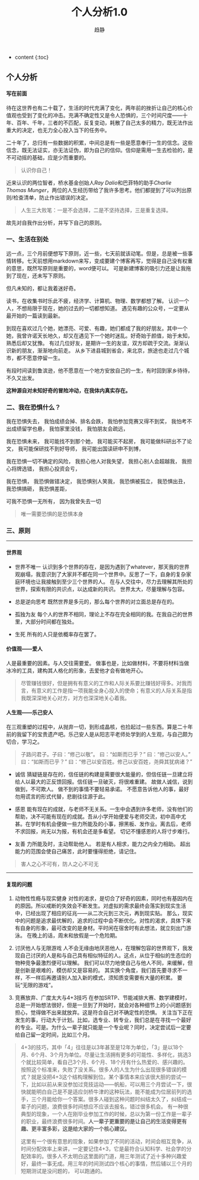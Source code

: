 ﻿---
layout: post
title:  "个人分析1.0"
categories: 原则
tags:  githubpage 
author: 趋静
---

* content
{:toc}

##  个人分析
####  写在前面
待在这世界也有二十载了，生活的时代充满了变化，两年前的挫折让自己的核心价值观也受到了变化的冲击。充满不确定性又是令人恐惧的，三个时间尺度——十年、百年、千年，三者的不匹配，反复变动，耗散了自己太多的精力，既无法作出重大的决定，也无力全心投入当下的任务中。

二十年了，总归有一些数据的积累，中间总是有一些是愿意奉行一生的信念。这些信念，既无法证实，亦无法证伪，即为自己的信仰。信仰是需用一生去检验的，是不可动摇的基础，应是少而重要的。

> 认识你自己！

近来认识的两位智者，桥水基金创始人*Ray Dalio*和巴菲特的助手*Charlie Thomas Munger*，两位的人生经历带给了我许多思考。他们都提到了可以列出原则/检查清单，防止作出错误的决定。

> 人生三大败笔：一是不会选择，二是不坚持选择，三是重复选择。

故先对自我作出分析，并写下自己的原则。

### 一、生活在别处

远一点，三个月前便想写下原则，近一些，七天前就该动笔。但是，总是被一些事情转移。七天前想用markdown来写，变成要建个博客再写，觉得是自己没有权重的意思，既然写原则是重要的，word便可以。
可是新建博客的吸引力还是让我拖到了现在，还未写下原则。

但凡未知的，都让我着迷好奇。

读书，在收集书时乐此不疲，经济学、计算机、物理、数学都想了解。
认识一个人，不想局限于现在，她的过去的一切都想知道。
遇见有趣的公众号，一定要从最开始的一篇读到最新。

到现在喜欢过几个她，她漂亮、可爱、有趣，她们都成了我的好朋友。其中一个她，我曾许诺天长地久，却又在遇见下一个她时迷乱。好奇始于颜值，始于未知，熟悉后却又犹豫。
有过几位好友，是期许一生的友谊，双方却疏于交流。渐渐认识新的朋友，渐渐地向前走。
从乡下进县城到省会，来北京，旅途也走过几个城市，都不愿意停留一生。

有段时间读到鲁滨逊，他不愿意在一个地方安放自己的一生，有时回到家乡待待，不久又出发。

**这种源自对未知好奇的冒险冲动，在我体内真实存在。**

### 二、我在恐惧什么？
我在恐惧失去，
我怕成绩会掉、排名会跌，
我怕参加竞赛又得不到奖，
我怕考不出成绩留学也悬，
我怕家里没钱，
我怕朋友会疏远，

我在恐惧未来，
我可能找不到那个她，
我可能买不起房，
我可能做科研出不了论文，
我可能保研找不到好导师，
我可能出国读研申不到博，

我在恐惧一切不确定的风险，
我担心他人对我失望，
我担心别人会超越我，
我担心将牌选错，
我担心投资会亏，

我在恐惧，
我恐惧做错决定，
我恐惧别人笑我，
我恐惧被孤立，
我恐惧出丑，
我恐惧搞砸，
我恐惧差距，


可我不恐惧一无所有，
因为我曾失去一切

> 唯一需要恐惧的是恐惧本身


### 三、原则
***
#### 世界观
 - 世界不唯一
认识到多个世界的存在，是因为遇到了whatever，那天我的世界观崩塌，我意识到了大家并不都在同一个世界中。反思了一下，自身的复杂家庭环境也让我接触到至少三个世界的人。
在与人交往中，尽力去理解其所处的世界，探索有限的共识点，以达成新的共识。
世界太大，尽量理解与包容。

- 总是逆向思考
既然世界是多元的，那么每个世界的对立面总是存在的。

- 孤独为友
每个人的世界不相同，理论上不存在完全相同的我。在我自己的世界里，大部分时间都在独处。

- 生死
所有的人只是依概率存在罢了。


#### 价值观——爱人

人是最重要的因素。与人交往需要爱。
做事也是，比如做材料，不要将材料当做冰冷的工具，建构其人格化的形象，去爱他才会有做地开心。
> 尽管赚钱很好，但是拥有有意义的工作和人际关系要比赚钱好得多。对我而言，有意义的工作是指一项我能全身心投入的使命；有意义的人际关系是指我既深深地关心对方，对方也深深地关心着我。


#### 人生观——乐己安人
在三观重塑的过程中，从抛弃一切，到形成晶核，也捡起过一些东西。算是二十年前的我留下的宝贵遗产吧。乐己安人是从阳志平老师处学到的人生观，与自己颇为切合，学习之。

> 子路问君子。子曰：“修己以敬”。
> 曰：“如斯而已乎？”  曰：“修己以安人。”
> 曰：“如斯而已乎？”  曰：“修己以安百姓。修己以安百姓，尧舜其犹病诸？”

 

 - 诚信 
猜疑链是存在的，信任链的构建是需要很大能量的，但信任链一旦建立将给人以最大的正反馈回报。信任链一旦破灭，将很难重建。
故做人诚信，说到做到，不可欺人。
做不到的事情不要轻易承诺。
不愿意告诉他人的事，最好勿用谎言的形式代替，悲剧往往源于此。

- 感恩
能有现在的成就，与老师不无关系。一生中会遇到许多老师，没有他们的帮助，决不可能有现在的成就。吾从小学开始便爱与老师交流，初中高中尤甚。在学时有机会便做一些力所能及的小事，擦黑板、发作业。离去后，老师不求回报，尚无以为报，有机会还是多看望。
切记不懂感恩的人将寸步难行。

- 友善
力所能及时，主动帮助他人。
若是有人相求，能力之内全力相助。
超出能力的范围会使自己痛苦，此时要懂得拒绝，请记住。
 >害人之心不可有，防人之心不可无

***

#### 复现的问题

 1. 动物性性瘾与现实健身
对性的渴求，是切合了好奇的因素，同时也有基因内在的原因。所以戒断的失效会不断发生。对虚拟的需求最终会落实到现实生活中，已经出现了相应的征兆——从二次元到三次元，再到现实贴。
那么，现实中的问题是追求最优解的，追求的过程中会不断优化。对性的渴求，具体下来有自身的形象，最可改变的是身材。平时闲在宿舍时有此想法，就立刻出门游泳。
在晚上的话，周末和放假是一个危险期。

2. 讨厌他人与无限游戏
人不会无缘由地厌恶他人，在理解包容的世界观下，我发现自己讨厌的人是和与自己具有相似特征的人。这点，从位于相似的生态位的物种竞争最激烈便可以理解。
我们可以尽力地使自己与他人不同，来缓解，但是创新是艰难的，模仿却又是容易的。
其实换个角度，我们首先要寻求不一样，不一样后再邀请别人加入新的模式，须知质变需要有大量的积累。
要玩“无限的游戏”。

3. 竞赛放弃、广度太大与4+3技巧
在参加SRTP、节能减排大赛、数学建模时，总是一开始想法很好，但是一旦到了开始时，就会对各种细节上的小问题感到担心，觉得做不出来就放弃。这是符合自己对不确定性的恐惧。
关注当下正在发生的事，行动大于计划。比如，选专业、转专业，我们总是在寻找一个最好的专业。可是。为什么一辈子就只能是一个专业呢？同时，决定尝试后一定要给自己留一定时间，比如三个月。

> 4+3的技巧，其中「4」往往是以3年甚至是12年为单位，「3」是以18个月、6个月、3个月为单位。尽量让生活拥有更多的可能性、多样化，挑选3个就比较简单，看自己3个月、6个月、18个月有什么热爱的、感兴趣的。
按照这个标准来，失败了没关系。很多人的人生为什么出现很多错误的模式？就是没把4+3这个结构理解到位。某个事情本来应该很大胆的尝试一下，比如以前从来没参加过竞技运动——帆船，可以用三个月尝试一下，很快就能明白自己是不是适应剑桥牛津的这种玩法，能不能成为位居前列的选手，三个月能给你一个答案。很多人碰到这种问题时纠结太久了，纠结成一辈子的问题，浪费很多时间想应不应该去报名，错过很多机会。
有一种很典型的现象，一个人在刚毕业参加工作的时候，总以为第一份工作是一辈子的职业，最终浪费很多时间。**人一辈子更重要的是让自己的生活变得更有趣、更丰富多彩，这是给大家的一个核心建议。**
> 
> 这里有一个很有意思的现象，如果参加了不同的活动，时间会相互竞争，从时间分配效率上来讲，一定要记住4+3，它是最符合认知科学、社会学的分配效率的。很多人不太明白这里面的门道，用三年测试了近十多种兴趣爱好，最终一事无成。用三年的时间测试四个核心的事情，然后辅以三个月的短期测试是没问题的， 可以跑通的。






